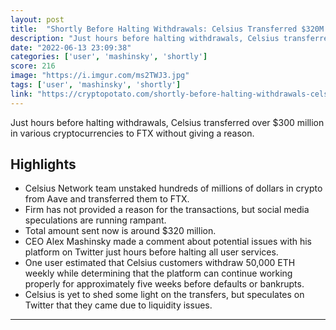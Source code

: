 ```yaml
---
layout: post
title:  "Shortly Before Halting Withdrawals: Celsius Transferred $320M Worth of Crypto to FTX"
description: "Just hours before halting withdrawals, Celsius transferred over $300 million in various cryptocurrencies to FTX without giving a reason."
date: "2022-06-13 23:09:38"
categories: ['user', 'mashinsky', 'shortly']
score: 216
image: "https://i.imgur.com/ms2TWJ3.jpg"
tags: ['user', 'mashinsky', 'shortly']
link: "https://cryptopotato.com/shortly-before-halting-withdrawals-celsius-transferred-320m-worth-of-crypto-to-ftx/?utm_source=coingecko&amp;utm_content=coingecko&amp;utm_campaign=coingecko&amp;utm_medium=coingecko&amp;utm_term=coingecko"
---
```


Just hours before halting withdrawals, Celsius transferred over $300 million in various cryptocurrencies to FTX without giving a reason.

## Highlights

- Celsius Network team unstaked hundreds of millions of dollars in crypto from Aave and transferred them to FTX.
- Firm has not provided a reason for the transactions, but social media speculations are running rampant.
- Total amount sent now is around $320 million.
- CEO Alex Mashinsky made a comment about potential issues with his platform on Twitter just hours before halting all user services.
- One user estimated that Celsius customers withdraw 50,000 ETH weekly while determining that the platform can continue working properly for approximately five weeks before defaults or bankrupts.
- Celsius is yet to shed some light on the transfers, but speculates on Twitter that they came due to liquidity issues.

---

